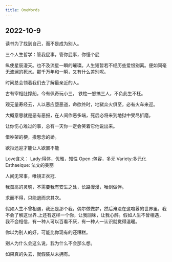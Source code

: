 ```yaml
---
title: OneWords
---
```


## 2022-10-9

读书为了找到自己，而不是成为别人。

三个人生哲学：管我屁事，管你屁事，你懂个屁



纵使星辰漫天。也不及流星一瞬的璀璨。人生短暂若不经历些爱恨别离。便如同毫无波澜的死水。那千万年和一瞬，又有什么差别呢。



时间总会领着我们去了解最亲近的人。



古有宰相肚撑船，今有佩奇玩小三，
铁柱一怒搞三人，不负此生不枉。



观无量寿经云，人以恶应堕恶道，命欲终时，地狱众火俱至，必有火车来迎。

大概意思就是恶有恶报，在人间作恶多端，死后必将来到地狱中受尽折磨。



让你伤心难过的事，总有一天你一定会笑着它他说出来。



借吵架的梗，撒思念的娇。



欲拒还迎才能让人欲罢不能



Love含义：
Lady:得体，优雅，知性
Open :包容，多元
Variety:多元化
Esthaeique: 法文的美丽


人间无常事，唯镜正衣冠.



我孤高的灵魂，不需要我有安生之处，长路漫漫，唯剑做伴。



求而不得，只能退而求其次。

假如人生不曾相遇，我还是那个我，偶尔做做梦，然后淹没在这喧嚣的世界里，我不会了解这世界.上还有这样一个你，让我回味，让我心醉。假如人生不曾相遇，我不会相信，有一种人可以百看不厌，有一种人一认识就觉得温暖。



你以为别人的好，可能比你现有的还糟糕。



别人为什么会这么说，我为什么不会那么想。



如果真的失去，就假装从未拥有。



